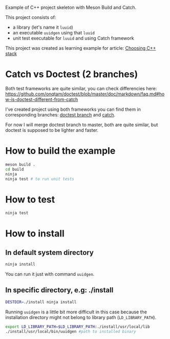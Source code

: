 Example of C++ project skeleton with Meson Build and Catch. 

This project consists of:
- a library (let's name it `luuid`)
- an executable `uuidgen` using that `luuid`
- unit test executable for `luuid` and using Catch framework 

This project was created as learning example for article: [Choosing C++ stack](https://carlosvin.github.io/posts/choosing-modern-cpp-stack)

Catch vs Doctest (2 branches)
=============================

Both test frameworks are quite similar, you can check differencies here: https://github.com/onqtam/doctest/blob/master/doc/markdown/faq.md#how-is-doctest-different-from-catch

I've created project using both frameworks you can find them in corresponding branches: [doctest branch](https://github.com/carlosvin/uuid-cpp/tree/doctest)
 and [catch](https://github.com/carlosvin/uuid-cpp/tree/catch). 

For now I will merge doctest branch to master, both are quite similar, but doctest is supposed to be lighter and faster. 


How to build the example
========================

```bash
meson build .
cd build
ninja
ninja test # to run unit tests
```

How to test
===========

```bash
ninja test
```

How to install
==============

In default system directory
---------------------------
```bash
ninja install
```

You can run it just with command `uuidgen`.


In specific directory, e.g: ./install
-------------------------------------

```bash
DESTDIR=./install ninja install
```
Running `uuidgen` is a little bit more difficult in this case because the installation directory might not belong to library path (`LD_LIBRARY_PATH`). 

```bash
export LD_LIBRARY_PATH=$LD_LIBRARY_PATH:./install/usr/local/lib
./install/usr/local/bin/uuidgen #path to installed binary
```
